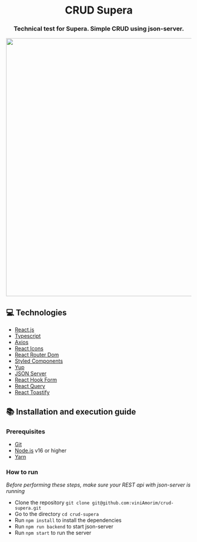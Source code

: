 <h1 align="center">
  CRUD Supera
</h1>

<h3 align="center">
Technical test for Supera. Simple CRUD using json-server.
</h3>

<div>
  <img src="https://user-images.githubusercontent.com/70040371/271838923-a380a0f3-5ba6-48fb-afb2-76c280461d46.png" width="700px" />
</div>

## :computer: Technologies

- [React.js](https://pt-br.reactjs.org/)
- [Typescript](https://www.typescriptlang.org/)
- [Axios](https://github.com/axios/axios)
- [React Icons](https://react-icons.github.io/react-icons/)
- [React Router Dom](https://reacttraining.com/react-router/web/guides/quick-start)
- [Styled Components](https://styled-components.com/)
- [Yup](https://github.com/jquense/yup)
- [JSON Server](https://github.com/typicode/json-server)
- [React Hook Form](https://react-hook-form.com/)
- [React Query](https://react-query.tanstack.com/)
- [React Toastify](https://fkhadra.github.io/react-toastify/introduction)


## :books: Installation and execution guide

### Prerequisites

- [Git](https://git-scm.com/)
- [Node.js](https://nodejs.org/en/) v16 or higher
- [Yarn](https://yarnpkg.com/)

### How to run

<i>Before performing these steps, make sure your REST api with json-server is running</i>

- Clone the repository ```git clone git@github.com:viniAmorim/crud-supera.git```
- Go to the directory ```cd crud-supera```
- Run ```npm install``` to install the dependencies
- Run ```npm run backend``` to start json-server
- Run ```npm start``` to run the server


